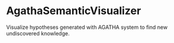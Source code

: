 # AgathaSemanticVisualizer
Visualize hypotheses generated with AGATHA system to find new undiscovered knowledge.

